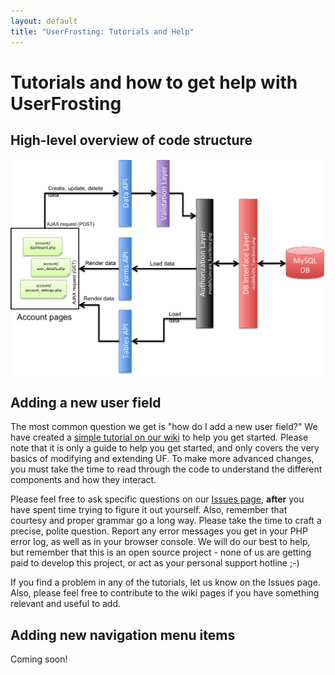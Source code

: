 ```yaml
---
layout: default
title: "UserFrosting: Tutorials and Help"
---   
```


# Tutorials and how to get help with UserFrosting

## High-level overview of code structure

<img src="images/data-flow-overview.png">

## Adding a new user field

The most common question we get is "how do I add a new user field?"  We have created a [simple tutorial on our wiki](https://github.com/alexweissman/UserFrosting/wiki/How-to-add-a-new-user-field) to help you get started.  Please note that it is only a guide to help you get started, and only covers the very basics of modifying and extending UF.  To make more advanced changes, you must take the time to read through the code to understand the different components and how they interact.

Please feel free to ask specific questions on our [Issues page](https://github.com/alexweissman/UserFrosting/issues), **after** you have spent time trying to figure it out yourself.  Also, remember that courtesy and proper grammar go a long way.  Please take the time to craft a precise, polite question.  Report any error messages you get in your PHP error log, as well as in your browser console.  We will do our best to help, but remember that this is an open source project - none of us are getting paid to develop this project, or act as your personal support hotline ;-)

If you find a problem in any of the tutorials, let us know on the Issues page.  Also, please feel free to contribute to the wiki pages if you have something relevant and useful to add.

## Adding new navigation menu items

Coming soon!
